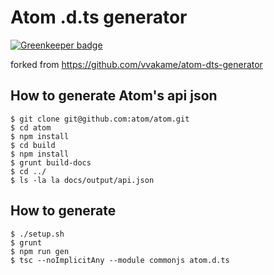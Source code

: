 # Atom .d.ts generator

[![Greenkeeper badge](https://badges.greenkeeper.io/atom-haskell/atom.d.ts-gen.svg)](https://greenkeeper.io/)

forked from https://github.com/vvakame/atom-dts-generator

## How to generate Atom's api json

```
$ git clone git@github.com:atom/atom.git
$ cd atom
$ npm install
$ cd build
$ npm install
$ grunt build-docs
$ cd ../
$ ls -la la docs/output/api.json
```

## How to generate

```
$ ./setup.sh
$ grunt
$ npm run gen
$ tsc --noImplicitAny --module commonjs atom.d.ts
```
